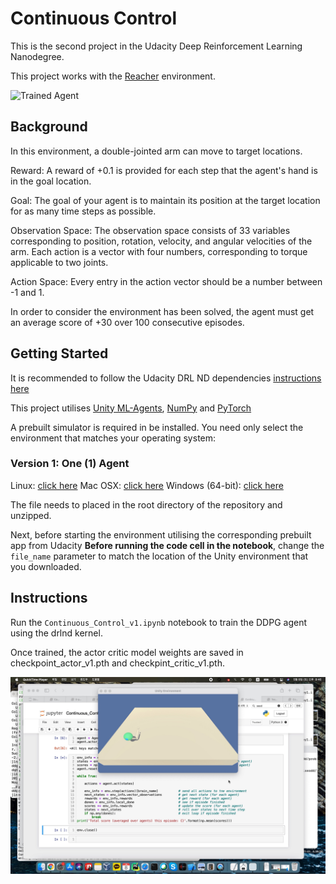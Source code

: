 [//]: # (Image References)

[image1]: https://user-images.githubusercontent.com/10624937/43851024-320ba930-9aff-11e8-8493-ee547c6af349.gif "Trained Agent"


# Continuous Control

This is the second project in the Udacity Deep Reinforcement Learning Nanodegree.

This project works with the [Reacher](https://github.com/Unity-Technologies/ml-agents/blob/master/docs/Learning-Environment-Examples.md#reacher) environment.

![Trained Agent][image1]

## Background
In this environment, a double-jointed arm can move to target locations.

Reward: A reward of +0.1 is provided for each step that the agent's hand is in the goal location.

Goal: The goal of your agent is to maintain its position at the target location for as many time steps as possible.

Observation Space: The observation space consists of 33 variables corresponding to position, rotation, velocity, and angular velocities of the arm. Each action is a vector with four numbers, corresponding to torque applicable to two joints.

Action Space: Every entry in the action vector should be a number between -1 and 1.

In order to consider the environment has been solved, the agent must get an average score of +30 over 100 consecutive episodes.

## Getting Started
It is recommended to follow the Udacity DRL ND dependencies [instructions here](https://github.com/udacity/deep-reinforcement-learning#dependencies) 

This project utilises [Unity ML-Agents](https://github.com/Unity-Technologies/ml-agents/blob/master/docs/Installation.md), [NumPy](http://www.numpy.org/) and [PyTorch](https://pytorch.org/) 

A prebuilt simulator is required in be installed. You need only select the environment that matches your operating system:

### Version 1: One (1) Agent
Linux: [click here](https://s3-us-west-1.amazonaws.com/udacity-drlnd/P2/Reacher/one_agent/Reacher_Linux.zip)
Mac OSX: [click here](https://s3-us-west-1.amazonaws.com/udacity-drlnd/P2/Reacher/one_agent/Reacher.app.zip)
Windows (64-bit): [click here](https://s3-us-west-1.amazonaws.com/udacity-drlnd/P2/Reacher/one_agent/Reacher_Windows_x86_64.zip)

The file needs to placed in the root directory of the repository and unzipped.

Next, before starting the environment utilising the corresponding prebuilt app from Udacity  **Before running the code cell in the notebook**, change the `file_name` parameter to match the location of the Unity environment that you downloaded.

## Instructions

Run the `Continuous_Control_v1.ipynb` notebook to train the DDPG agent using the drlnd kernel.

Once trained, the actor critic model weights are saved in checkpoint_actor_v1.pth and checkpint_critic_v1.pth.

[![Watch the video](https://github.com/parkjin-nim/reacher/blob/master/Reacher.jpg)](https://youtu.be/2K0p_ZrE2vs)


